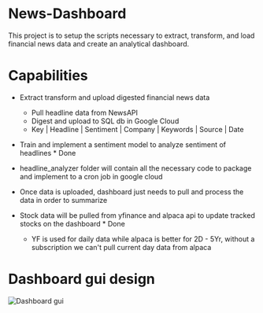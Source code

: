 # News-Dashboard

This project is to setup the scripts necessary to extract, transform, and load financial news data and create an analytical dashboard.

# Capabilities

- Extract transform and upload digested financial news data
  - Pull headline data from NewsAPI
  - Digest and upload to SQL db in Google Cloud
  - Key | Headline | Sentiment | Company | Keywords | Source | Date
 
- Train and implement a sentiment model to analyze sentiment of headlines * Done

- headline_analyzer folder will contain all the necessary code to package and implement to a cron job in google cloud

- Once data is uploaded, dashboard just needs to pull and process the data in order to summarize

- Stock data will be pulled from yfinance and alpaca api to update tracked stocks on the dashboard * Done
  - YF is used for daily data while alpaca is better for 2D - 5Yr, without a subscription we can't pull current day data from alpaca

# Dashboard gui design

![Dashboard gui](attachments/News-Dash-GUI.png)
